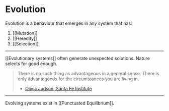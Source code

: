 # Evolution

Evolution is a behaviour that emerges in any system that has:
1. [[Mutation]]
2. [[Heredity]]
3. [[Selection]]

---

[[Evolutionary systems]] often generate unexpected solutions. Nature selects for good enough.

> There is no such thing as advantageous in a general sense. There is only advantageous for the circumstances you are living in.
> - [Olivia Judson, Santa Fe Institute](https://overcast.fm/+UtNTAcN2Y/13:36)

---

Evolving systems exist in [[Punctuated Equilibrium]].